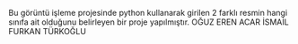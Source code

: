 Bu görüntü işleme projesinde python kullanarak girilen 2 farklı resmin hangi sınıfa ait olduğunu belirleyen bir proje yapılmıştır. 
OĞUZ EREN ACAR
İSMAİL FURKAN TÜRKOĞLU
